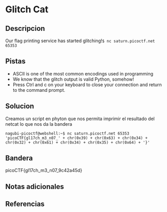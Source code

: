 # Glitch Cat
## Descripcion
Our flag printing service has started glitching!`$ nc saturn.picoctf.net 65353`

## Pistas
- ASCII is one of the most common encodings used in programming
- We know that the glitch output is valid Python, somehow!
- Press Ctrl and c on your keyboard to close your connection and return to the command prompt.
## Solucion
Creamos un script en phyton que nos permita imprimir el resultado del netcat lo que nos da la bandera
```shell
nagubi-picoctf@webshell:~$ nc saturn.picoctf.net 65353
'picoCTF{gl17ch_m3_n07_' + chr(0x39) + chr(0x63) + chr(0x34) + chr(0x32) + chr(0x61) + chr(0x34) + chr(0x35) + chr(0x64) + '}'
```

## Bandera

picoCTF{gl17ch_m3_n07_9c42a45d}

## Notas adicionales

## Referencias 